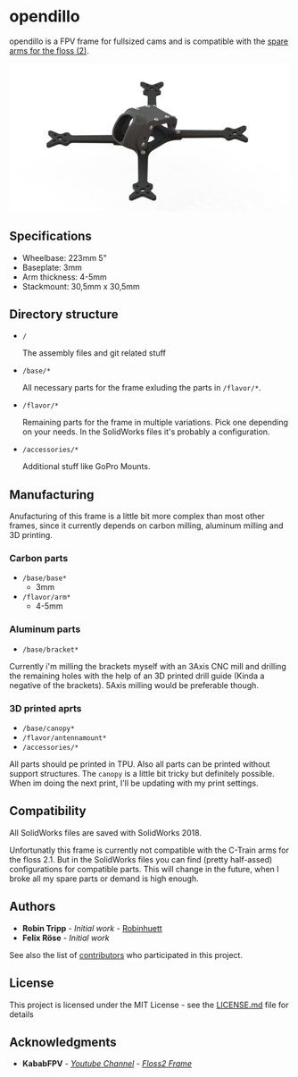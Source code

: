 # opendillo

opendillo is a FPV frame for fullsized cams and is compatible with the [spare arms for the floss (2)](http://pirofliprc.com/5mm-Replacement-Arms-For-Hyperlite-Floss-5-inch-22XX-5-pcs-_p_4425.html).

<img src="https://raw.githubusercontent.com/Robinhuett/opendillo/master/pictures/opendillo_render.png" width="600">

## Specifications

- Wheelbase: 223mm 5"
- Baseplate: 3mm
- Arm thickness: 4-5mm
- Stackmount: 30,5mm x 30,5mm

## Directory structure

- `/`

  The assembly files and git related stuff

- `/base/*`

  All necessary parts for the frame exluding the parts in `/flavor/*`.

- `/flavor/*`

  Remaining parts for the frame in multiple variations. Pick one depending on your needs. In the SolidWorks files it's probably a configuration.

- `/accessories/*`

  Additional stuff like GoPro Mounts.

## Manufacturing

Anufacturing of this frame is a little bit more complex than most other frames, since it currently depends on carbon milling, aluminum milling and 3D printing.

### Carbon parts

- `/base/base*`
  - 3mm
- `/flavor/arm*`
  - 4-5mm

### Aluminum parts

- `/base/bracket*`

Currently i'm milling the brackets myself with an 3Axis CNC mill and drilling the remaining holes with the help of an 3D printed drill guide (Kinda a negative of the brackets). 5Axis milling would be preferable though.

### 3D printed aprts

- `/base/canopy*`
- `/flavor/antennamount*`
- `/accessories/*`

All parts should pe printed in TPU. Also all parts can be printed without support structures. The `canopy` is a little bit tricky but definitely possible. When im doing the next print, I'll be updating with my print settings.

## Compatibility

All SolidWorks files are saved with SolidWorks 2018.

Unfortunatly this frame is currently not compatible with the C-Train arms for the floss 2.1. But in the SolidWorks files you can find (pretty half-assed) configurations for compatible parts. This will change in the future, when I broke all my spare parts or demand is high enough.

## Authors

* **Robin Tripp** - *Initial work* - [Robinhuett](https://github.com/Robinhuett)
* **Felix Röse** - *Initial work*

See also the list of [contributors](https://github.com/Robinhuett/opendillo/contributors) who participated in this project.

## License

This project is licensed under the MIT License - see the [LICENSE.md](LICENSE.md) file for details

## Acknowledgments
* **KababFPV** - *[Youtube Channel](https://www.youtube.com/user/eatkabab)* - *[Floss2 Frame](http://pirofliprc.com/HyperLite-Floss-2-5mm-ARMS-Choose-Arm-Length-_p_4194.html)*